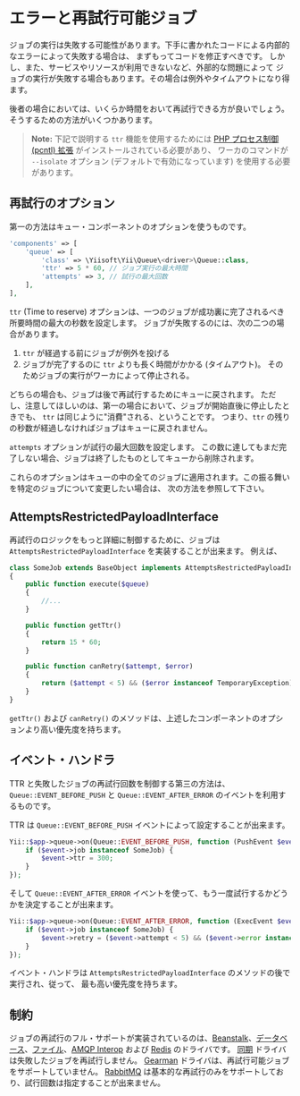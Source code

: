 エラーと再試行可能ジョブ
========================

ジョブの実行は失敗する可能性があります。下手に書かれたコードによる内部的なエラーによって失敗する場合は、
まずもってコードを修正すべきです。
しかし、また、サービスやリソースが利用できないなど、外部的な問題によって
ジョブの実行が失敗する場合もあります。その場合は例外やタイムアウトになり得ます。

後者の場合においては、いくらか時間をおいて再試行できる方が良いでしょう。そうするための方法がいくつかあります。

> **Note:** 下記で説明する `ttr` 機能を使用するためには
> [PHP プロセス制御 (pcntl) 拡張](http://php.net/manual/ja/book.pcntl.php) がインストールされている必要があり、
> ワーカのコマンドが `--isolate` オプション (デフォルトで有効になっています) を使用する必要があります。

再試行のオプション
------------------

第一の方法はキュー・コンポーネントのオプションを使うものです。

```php
'components' => [
    'queue' => [
        'class' => \Yiisoft\Yii\Queue\<driver>\Queue::class,
        'ttr' => 5 * 60, // ジョブ実行の最大時間
        'attempts' => 3, // 試行の最大回数
    ],
],
```

`ttr` (Time to reserve) オプションは、一つのジョブが成功裏に完了されるべき所要時間の最大の秒数を設定します。
ジョブが失敗するのには、次の二つの場合があります。

 1. `ttr` が経過する前にジョブが例外を投げる
 2. ジョブが完了するのに `ttr` よりも長く時間がかかる (タイムアウト)。
 そのためジョブの実行がワーカによって停止される。

どちらの場合も、ジョブは後で再試行するためにキューに戻されます。
ただし、注意してほしいのは、第一の場合において、ジョブが開始直後に停止したときでも、
`ttr` は同じように"消費"される、ということです。
つまり、`ttr` の残りの秒数が経過しなければジョブはキューに戻されません。

`attempts` オプションが試行の最大回数を設定します。
この数に達してもまだ完了しない場合、ジョブは終了したものとしてキューから削除されます。

これらのオプションはキューの中の全てのジョブに適用されます。この振る舞いを特定のジョブについて変更したい場合は、
次の方法を参照して下さい。

AttemptsRestrictedPayloadInterface
---------------------

再試行のロジックをもっと詳細に制御するために、ジョブは `AttemptsRestrictedPayloadInterface` を実装することが出来ます。
例えば、

```php
class SomeJob extends BaseObject implements AttemptsRestrictedPayloadInterface
{
    public function execute($queue)
    {
        //...
    }

    public function getTtr()
    {
        return 15 * 60;
    }

    public function canRetry($attempt, $error)
    {
        return ($attempt < 5) && ($error instanceof TemporaryException);
    }
}
```

`getTtr()` および `canRetry()` のメソッドは、上述したコンポーネントのオプションより高い優先度を持ちます。

イベント・ハンドラ
------------------

TTR と失敗したジョブの再試行回数を制御する第三の方法は、`Queue::EVENT_BEFORE_PUSH` と
`Queue::EVENT_AFTER_ERROR` のイベントを利用するものです。

TTR は `Queue::EVENT_BEFORE_PUSH` イベントによって設定することが出来ます。

```php
Yii::$app->queue->on(Queue::EVENT_BEFORE_PUSH, function (PushEvent $event) {
    if ($event->job instanceof SomeJob) {
        $event->ttr = 300;
    }
});
```

そして `Queue::EVENT_AFTER_ERROR` イベントを使って、もう一度試行するかどうかを決定することが出来ます。

```php
Yii::$app->queue->on(Queue::EVENT_AFTER_ERROR, function (ExecEvent $event) {
    if ($event->job instanceof SomeJob) {
        $event->retry = ($event->attempt < 5) && ($event->error instanceof TemporaryException);
    }
});
```

イベント・ハンドラは `AttemptsRestrictedPayloadInterface` のメソッドの後で実行され、従って、
最も高い優先度を持ちます。

制約
----

ジョブの再試行のフル・サポートが実装されているのは、[Beanstalk]、[データベース]、[ファイル]、[AMQP Interop] および [Redis] のドライバです。
[同期] ドライバは失敗したジョブを再試行しません。 [Gearman] ドライバは、再試行可能ジョブをサポートしていません。
[RabbitMQ] は基本的な再試行のみをサポートしており、試行回数は指定することが出来ません。

[Beanstalk]: driver-beanstalk.md
[データベース]: driver-db.md
[ファイル]: driver-file.md
[Redis]: driver-redis.md
[同期]: driver-sync.md
[Gearman]: driver-gearman.md
[RabbitMQ]: driver-amqp.md
[AMQP Interop]: driver-amqp-interop.md
